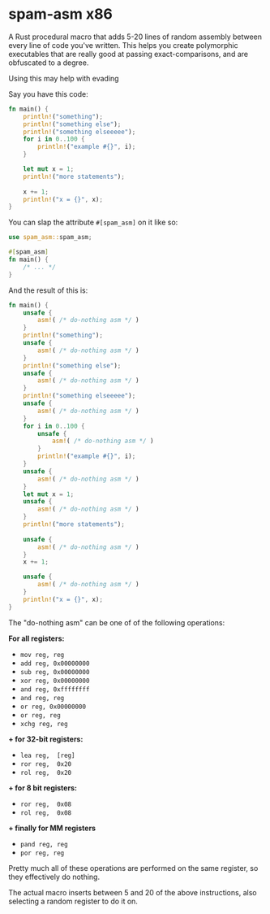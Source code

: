 # spam-asm x86

A Rust procedural macro that adds 5-20 lines of random assembly between every line of code you've written. This helps you create polymorphic executables that are really good at passing exact-comparisons, and are obfuscated to a degree.

Using this may help with evading 

Say you have this code:
```rust
fn main() {
    println!("something");
    println!("something else");
    println!("something elseeeee");
    for i in 0..100 {
        println!("example #{}", i);
    }

    let mut x = 1;
    println!("more statements");
    
    x += 1;
    println!("x = {}", x);
}
```

You can slap the attribute `#[spam_asm]` on it like so:
```rust
use spam_asm::spam_asm;

#[spam_asm]
fn main() {
    /* ... */
}
```

And the result of this is:
```rust
fn main() {
    unsafe { 
        asm!( /* do-nothing asm */ ) 
    }
    println!("something");
    unsafe { 
        asm!( /* do-nothing asm */ ) 
    }
    println!("something else");
    unsafe { 
        asm!( /* do-nothing asm */ ) 
    }
    println!("something elseeeee");
    unsafe { 
        asm!( /* do-nothing asm */ ) 
    }
    for i in 0..100 {
        unsafe { 
            asm!( /* do-nothing asm */ ) 
        }
        println!("example #{}", i);
    }
    unsafe { 
        asm!( /* do-nothing asm */ ) 
    }
    let mut x = 1;
    unsafe { 
        asm!( /* do-nothing asm */ ) 
    }
    println!("more statements");
    
    unsafe { 
        asm!( /* do-nothing asm */ ) 
    }
    x += 1;

    unsafe { 
        asm!( /* do-nothing asm */ ) 
    }
    println!("x = {}", x);
}
```

The "do-nothing asm" can be one of of the following operations:

**For all registers:**
- `mov reg, reg`
- `add reg, 0x00000000`
- `sub reg, 0x00000000`
- `xor reg, 0x00000000`
- `and reg, 0xffffffff`
- `and reg, reg`
- `or reg, 0x00000000`
- `or reg, reg`
- `xchg reg, reg`

**+ for 32-bit registers:**

- `lea reg,  [reg]`
- `ror reg,  0x20`
- `rol reg,  0x20`

**+ for 8 bit registers:**
- `ror reg,  0x08`
- `rol reg,  0x08`

**+ finally for MM registers**
- `pand reg, reg`
- `por reg, reg`

Pretty much all of these operations are performed on the same
register, so they effectively do nothing.

The actual macro inserts between 5 and 20 of the above instructions,
also selecting a random register to do it on.